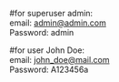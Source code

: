 #for superuser admin:
<br>email: admin@admin.com
<br>Password: admin

#for user John Doe:
<br>email: john_doe@mail.com
<br>Password: A123456a
